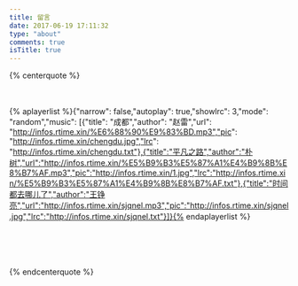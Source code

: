 ```yaml
---
title: 留言
date: 2017-06-19 17:11:32
type: "about"
comments: true
isTitle: true
---
```


{% centerquote %}



　　　

{% aplayerlist %}{"narrow": false,"autoplay": true,"showlrc": 3,"mode": "random","music": [{"title": "成都","author": "赵雷","url": "http://infos.rtime.xin/%E6%88%90%E9%83%BD.mp3","pic": "http://infos.rtime.xin/chengdu.jpg","lrc": "http://infos.rtime.xin/chengdu.txt"},{"title":"平凡之路","author":"朴树","url":"http://infos.rtime.xin/%E5%B9%B3%E5%87%A1%E4%B9%8B%E8%B7%AF.mp3","pic":"http://infos.rtime.xin/1.jpg","lrc":"http://infos.rtime.xin/%E5%B9%B3%E5%87%A1%E4%B9%8B%E8%B7%AF.txt"},{"title":"时间都去哪儿了","author":"王铮亮","url":"http://infos.rtime.xin/sjqnel.mp3","pic":"http://infos.rtime.xin/sjqnel.jpg","lrc":"http://infos.rtime.xin/sjqnel.txt"}]}{% endaplayerlist %}　　　

　　

　　

{% endcenterquote %}